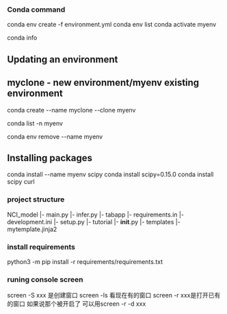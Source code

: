 ### Conda command
conda env create -f environment.yml
conda env list
conda activate myenv

conda info

## Updating an environment

## myclone - new environment/myenv existing environment
conda create --name myclone --clone myenv

conda list -n myenv

conda env remove --name myenv

## Installing packages
conda install --name myenv scipy
conda install scipy=0.15.0
conda install scipy curl

### project structure
NCI_model
|- main.py
|- infer.py
|- tabapp
   |- requirements.in
   |- development.ini
   |- setup.py
   |- tutorial
      |- __init__.py
      |- templates
         |- mytemplate.jinja2

### install requirements
python3 -m pip install -r requirements/requirements.txt

### runing console screen
screen -S xxx 是创建窗口
screen -ls 看现在有的窗口
screen -r xxx是打开已有的窗口
如果说那个被开启了 可以用screen -r -d xxx
